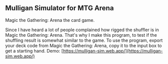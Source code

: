 ## Mulligan Simulator for MTG Arena
Magic the Gathering: Arena the card game.

Since I have heard a lot of people complained how rigged the shuffler is in Magic the Gathering: Arena. That's why I make this program, to test if the shuffling result is somewhat similar to the game. To use the program, export your deck code from Magic the Gathering: Arena, copy it to the input box to get a starting hand.
Demo: [https://mulligan-sim.web.app/](https://mulligan-sim.web.app/)
